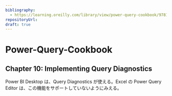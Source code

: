 ```yaml
---
bibliography: 
  - https://learning.oreilly.com/library/view/power-query-cookbook/9781800569485/
repositoryUrl:
draft: true
---
```


# Power-Query-Cookbook

## Chapter 10: Implementing Query Diagnostics

Power BI Desktop は、Query Diagnostics が使える。Excel の Power Query Editor は、この機能をサポートしていないようにみえる。
